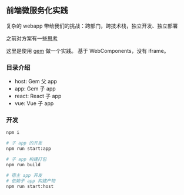 ## 前端微服务化实践

复杂的 webapp 带给我们的挑战：跨部门，跨技术栈，独立开发、独立部署

之前对方案有一些[思考](https://note.xianqiao.wang/post/fu-za-xi-tong-gou-jia)

这里是使用 [gem](https://github.com/mantou132/gem) 做一个实践。
基于 WebComponents，没有 iframe。

### 目录介绍

- host: Gem 父 app
- app: Gem 子 app
- react: React 子 app
- vue: Vue 子 app

### 开发

```bash
npm i

# 子 app 的开发
npm run start:app

# 子 app 构建打包
npm run build

# 宿主 app 开发
# 依赖子 app 构建产物
npm run start:host
```
